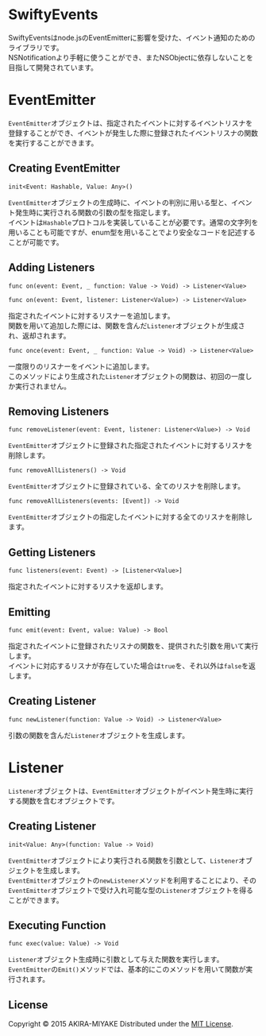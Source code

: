 SwiftyEvents
======================
SwiftyEventsはnode.jsのEventEmitterに影響を受けた、イベント通知のためのライブラリです。  
NSNotificationより手軽に使うことができ、またNSObjectに依存しないことを目指して開発されています。  

# EventEmitter
`EventEmitter`オブジェクトは、指定されたイベントに対するイベントリスナを登録することができ、イベントが発生した際に登録されたイベントリスナの関数を実行することができます。

## Creating EventEmitter
```
init<Event: Hashable, Value: Any>()
```
`EventEmitter`オブジェクトの生成時に、イベントの判別に用いる型と、イベント発生時に実行される関数の引数の型を指定します。  
イベントは`Hashable`プロトコルを実装していることが必要です。通常の文字列を用いることも可能ですが、enum型を用いることでより安全なコードを記述することが可能です。  

## Adding Listeners
```
func on(event: Event, _ function: Value -> Void) -> Listener<Value>
```
```
func on(event: Event, listener: Listener<Value>) -> Listener<Value>
```
指定されたイベントに対するリスナーを追加します。  
関数を用いて追加した際には、関数を含んだ`Listener`オブジェクトが生成され、返却されます。  

```
func once(event: Event, _ function: Value -> Void) -> Listener<Value>
```
一度限りのリスナーをイベントに追加します。  
このメソッドにより生成された`Listener`オブジェクトの関数は、初回の一度しか実行されません。  

## Removing Listeners
```
func removeListener(event: Event, listener: Listener<Value>) -> Void
```
`EventEmitter`オブジェクトに登録された指定されたイベントに対するリスナを削除します。  

```
func removeAllListeners() -> Void
```
`EventEmitter`オブジェクトに登録されている、全てのリスナを削除します。  
```
func removeAllListeners(events: [Event]) -> Void
```
`EventEmitter`オブジェクトの指定したイベントに対する全てのリスナを削除します。  

## Getting Listeners
```
func listeners(event: Event) -> [Listener<Value>]
```
指定されたイベントに対するリスナを返却します。  

## Emitting
```
func emit(event: Event, value: Value) -> Bool
```
指定されたイベントに登録されたリスナの関数を、提供された引数を用いて実行します。  
イベントに対応するリスナが存在していた場合は`true`を、それ以外は`false`を返します。  

## Creating Listener
```
func newListener(function: Value -> Void) -> Listener<Value>
```
引数の関数を含んだ`Listener`オブジェクトを生成します。  

# Listener
`Listener`オブジェクトは、`EventEmitter`オブジェクトがイベント発生時に実行する関数を含むオブジェクトです。  

## Creating Listener
```
init<Value: Any>(function: Value -> Void)
```
`EventEmitter`オブジェクトにより実行される関数を引数として、`Listener`オブジェクトを生成します。  
`EventEmitter`オブジェクトの`newListener`メソッドを利用することにより、その`EventEmitter`オブジェクトで受け入れ可能な型の`Listener`オブジェクトを得ることができます。  

## Executing Function
```
func exec(value: Value) -> Void
```
`Listener`オブジェクト生成時に引数として与えた関数を実行します。  
`EventEmitter`の`Emit()`メソッドでは、基本的にこのメソッドを用いて関数が実行されます。  

License
----------
Copyright &copy; 2015 AKIRA-MIYAKE
Distributed under the [MIT License][mit].

[MIT]: http://www.opensource.org/licenses/mit-license.php
